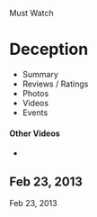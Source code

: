 Must Watch

# Deception

- Summary
- Reviews / Ratings
- Photos
- Videos
- Events

#### Other Videos

-
Feb 23, 2013
-
Feb 23, 2013